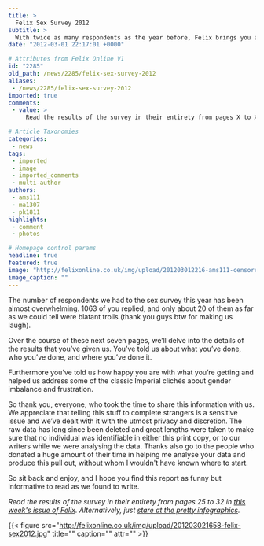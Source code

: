 ```yaml
---
title: >
  Felix Sex Survey 2012
subtitle: >
  With twice as many respondents as the year before, Felix brings you another snapshot of the sexual lives of Imperial students – now with more statistical relevance
date: "2012-03-01 22:17:01 +0000"

# Attributes from Felix Online V1
id: "2285"
old_path: /news/2285/felix-sex-survey-2012
aliases:
 - /news/2285/felix-sex-survey-2012
imported: true
comments:
 - value: >
     Read the results of the survey in their entirety from pages X to XX in [LINK TO ARCHIVE]this week's issue of Felix[/LINK]. Alternatively, just [LINK TO IMAGE]stare at the pretty infographics[/LINK]. <br> <br>(Alternatively insert smaller image of centrefold linking to high-res version??) <br> <br> <br>I WANT TO READ IT!!,Read the results of the survey in their entirety from pages X to XX in [LINK TO ARCHIVE]this week's issue of Felix[/LINK]. Alternatively, just [LINK TO IMAGE]stare at the pretty infographics[/LINK]. <br> <br>(Alternatively insert smaller image of centrefold linking to high-res version??) <br> <br> <br>I WANT TO READ IT!!,"Read the results of the survey in their entirety from pages X to XX in [LINK TO ARCHIVE]this week's issue of Felix[/LINK]. Alternatively, just [LINK TO IMAGE]stare at the pretty infographics[/LINK]" <br> <br>Oh, you.,"Read the results of the survey in their entirety from pages X to XX in [LINK TO ARCHIVE]this week's issue of Felix[/LINK]. Alternatively, just [LINK TO IMAGE]stare at the pretty infographics[/LIN

# Article Taxonomies
categories:
 - news
tags:
 - imported
 - image
 - imported_comments
 - multi-author
authors:
 - ams111
 - ma1307
 - pk1811
highlights:
 - comment
 - photos

# Homepage control params
headline: true
featured: true
image: "http://felixonline.co.uk/img/upload/201203012216-ams111-censoredtransparentwordcloudonblack2.jpg"
image_caption: ""
---
```


The number of respondents we had to the sex survey this year has been almost overwhelming. 1063 of you replied, and only about 20 of them as far as we could tell were blatant trolls (thank you guys btw for making us laugh).

Over the course of these next seven pages, we’ll delve into the details of the results that you’ve given us. You’ve told us about what you’ve done, who you’ve done, and where you’ve done it.

Furthermore you’ve told us how happy you are with what you’re getting and helped us address some of the classic Imperial clichés about gender imbalance and frustration.

So thank you, everyone, who took the time to share this information with us. We appreciate that telling this stuff to complete strangers is a sensitive issue and we’ve dealt with it with the utmost privacy and discretion. The raw data has long since been deleted and great lengths were taken to make sure that no individual was identifiable in either this print copy, or to our writers while we were analysing the data. Thanks also go to the people who donated a huge amount of their time in helping me analyse your data and produce this pull out, without whom I wouldn't have known where to start.

So sit back and enjoy, and I hope you find this report as funny but informative to read as we found to write.

_Read the results of the survey in their entirety from pages 25 to 32 in [this week's issue of Felix](http://felixonline.co.uk/archive/IC_2012/2012_1513_A.pdf). Alternatively, just [stare at the pretty infographics](http://felixonline.co.uk/img/upload/201203021028-felix-sexsurvey2012.jpg)._

{{< figure src="http://felixonline.co.uk/img/upload/201203021658-felix-sex2012.jpg" title="" caption="" attr="" >}}
